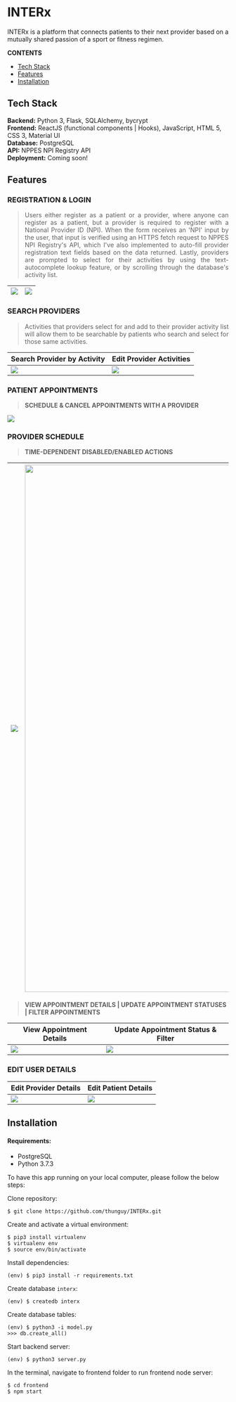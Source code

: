 # INTERx

INTERx is a platform that connects patients to their next provider based on a mutually shared passion of a sport or fitness regimen. 


**CONTENTS**
- [Tech Stack](#tech-stack)
- [Features](#features)
- [Installation](#installation)


## Tech Stack
__Backend:__ Python 3, Flask, SQLAlchemy, bycrypt\
__Frontend:__ ReactJS (functional components | Hooks), JavaScript, HTML 5, CSS 3, Material UI\
__Database:__ PostgreSQL\
__API:__ NPPES NPI Registry API\
__Deployment:__ Coming soon!


## Features

### REGISTRATION & LOGIN

> <p align="justify"> Users either register as a patient or a provider, where anyone can register as a patient, but a provider is required to register with a National Provider ID (NPI). When the form receives an 'NPI' input by the user, that input is verified using an HTTPS fetch request to NPPES NPI Registry's API, which I've also implemented to auto-fill provider registration text fields based on the data returned. Lastly, providers are prompted to select for their activities by using the text-autocomplete lookup feature, or by scrolling through the database's activity list. </p>

| <img src="https://user-images.githubusercontent.com/39027613/87715737-a52af600-c762-11ea-945e-9da6901b15a5.gif"/> | <img src="https://user-images.githubusercontent.com/39027613/87722268-9fd2a900-c76c-11ea-8dfa-5196088093cd.gif"/> |
| ------------ | ------------- |

### SEARCH PROVIDERS

> <p align="justify"> Activities that providers select for and add to their provider activity list will allow them to be searchable by patients who search and select for those same activities. </p>

| Search Provider by Activity | Edit Provider Activities |
| --------------------------- | ------------------------ |
| <img src="https://user-images.githubusercontent.com/39027613/88588571-9d920980-d00c-11ea-87c9-2ef739c8ef78.gif"/> | <img src="https://user-images.githubusercontent.com/39027613/88584737-f9599400-d006-11ea-95c4-ba3ce0d72b98.gif"/> |

### PATIENT APPOINTMENTS

> **SCHEDULE & CANCEL APPOINTMENTS WITH A PROVIDER**
<img src="https://user-images.githubusercontent.com/39027613/92293019-33a33480-eed5-11ea-8524-433735d68a68.gif"/>

### PROVIDER SCHEDULE

> **TIME-DEPENDENT DISABLED/ENABLED ACTIONS**

| <img src="https://user-images.githubusercontent.com/39027613/87869202-ab7fc480-c952-11ea-80d6-16007b2ce185.gif"/> | <img width="1200" src="https://user-images.githubusercontent.com/39027613/87866341-613c1a80-c935-11ea-8451-6836c6cdb634.png"/> |
| ------------- | ------------- |

> **VIEW APPOINTMENT DETAILS | UPDATE APPOINTMENT STATUSES | FILTER APPOINTMENTS**

| View Appointment Details | Update Appointment Status & Filter |
| -------------------------| ---------------------------------- |
| <img src="https://user-images.githubusercontent.com/39027613/87867615-c139bd80-c943-11ea-8156-8051cd62072e.gif"/> | <img src="https://user-images.githubusercontent.com/39027613/87868468-b7678880-c94a-11ea-907f-4bb49bc2459d.gif"/> |

<!--- <img src="https://user-images.githubusercontent.com/39027613/87868845-3068df00-c94f-11ea-9e48-22b80035f0bc.gif"/> --->

### EDIT USER DETAILS

| Edit Provider Details | Edit Patient Details |
| --------------------- | -------------------- |
| <img src="https://user-images.githubusercontent.com/39027613/88583708-7552dc80-d005-11ea-8ec1-0eecbadc89a3.gif"/> | <img src="https://user-images.githubusercontent.com/39027613/88584149-1346a700-d006-11ea-85b3-5fb55e72634e.gif"/> |





## Installation

#### Requirements:
- PostgreSQL
- Python 3.7.3

To have this app running on your local computer, please follow the below steps:

Clone repository:
```
$ git clone https://github.com/thunguy/INTERx.git
```
Create and activate a virtual environment:
```
$ pip3 install virtualenv
$ virtualenv env
$ source env/bin/activate
```
Install dependencies:
```
(env) $ pip3 install -r requirements.txt
```
Create database `interx`:
```
(env) $ createdb interx
```
Create database tables:
```
(env) $ python3 -i model.py
>>> db.create_all()
```
Start backend server:
```
(env) $ python3 server.py
```
In the terminal, navigate to frontend folder to run frontend node server:
```
$ cd frontend
$ npm start
```
